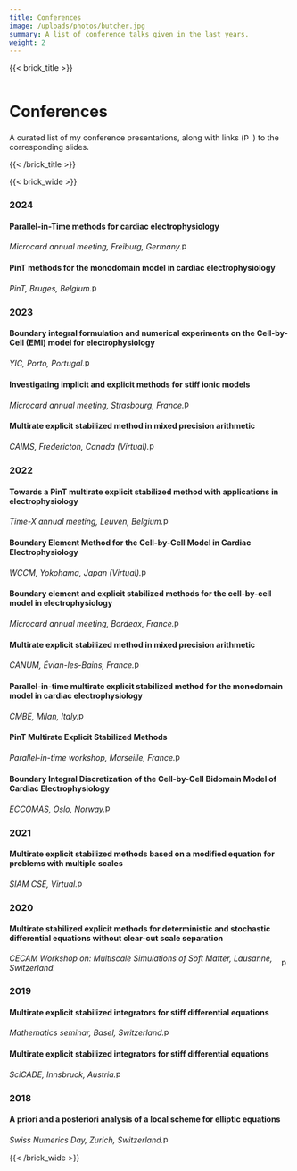 ```yaml
---
title: Conferences
image: /uploads/photos/butcher.jpg
summary: A list of conference talks given in the last years.
weight: 2
---
```



{{< brick_title >}}

![]()   

# Conferences

A curated list of my conference presentations, along with links (<img src="/img/pdf.svg" alt="pdf" style="display: inline; width: 1.0rem; height: 1.0rem; margin: 0rem 0rem -0.15rem 0rem"/>) to the corresponding slides.

<!-- {{< breadcrumbs >}} -->

{{< /brick_title >}}

{{< brick_wide >}}

### 2024

#### Parallel-in-Time methods for cardiac electrophysiology
<div style="display: flex; align-items: center; gap: 0.0rem;">
    <i>Microcard annual meeting, Freiburg, Germany.</i>
    <a href="/uploads/conferences/2024_microcard_meeting.pdf" class="button myicon">
        <img src="/img/pdf.svg" alt="pdf" style="display: inline; width: 1.0rem; height: 1.0rem; margin: 0rem 0rem 0.2rem 0rem" />
    </a>
</div>

#### PinT methods for the monodomain model in cardiac electrophysiology
<div style="display: flex; align-items: center; gap: 0.0rem;">
    <i>PinT, Bruges, Belgium.</i>
    <a href="/uploads/conferences/2024_pint.pdf" class="button myicon">
        <img src="/img/pdf.svg" alt="pdf" style="display: inline; width: 1.0rem; height: 1.0rem; margin: 0rem 0rem 0.2rem 0rem" />
    </a>
</div>

### 2023

#### Boundary integral formulation and numerical experiments on the Cell-by-Cell (EMI) model for electrophysiology
<div style="display: flex; align-items: center; gap: 0.0rem;">
    <i>YIC, Porto, Portugal.</i>
    <a href="/uploads/conferences/2023_yic.pdf" class="button myicon">
        <img src="/img/pdf.svg" alt="pdf" style="display: inline; width: 1.0rem; height: 1.0rem; margin: 0rem 0rem 0.2rem 0rem" />
    </a>
</div>

#### Investigating implicit and explicit methods for stiff ionic models
<div style="display: flex; align-items: center; gap: 0.0rem;">
    <i>Microcard annual meeting, Strasbourg, France.</i>
    <a href="/uploads/conferences/2023_microcard_meeting.pdf" class="button myicon">
        <img src="/img/pdf.svg" alt="pdf" style="display: inline; width: 1.0rem; height: 1.0rem; margin: 0rem 0rem 0.2rem 0rem" />
    </a>
</div>

#### Multirate explicit stabilized method in mixed precision arithmetic
<div style="display: flex; align-items: center; gap: 0.0rem;">
    <i>CAIMS, Fredericton, Canada (Virtual).</i>
    <a href="/uploads/conferences/2023_caims.pdf" class="button myicon">
        <img src="/img/pdf.svg" alt="pdf" style="display: inline; width: 1.0rem; height: 1.0rem; margin: 0rem 0rem 0.2rem 0rem" />
    </a>
</div>

### 2022

#### Towards a PinT multirate explicit stabilized method with applications in electrophysiology
<div style="display: flex; align-items: center; gap: 0.0rem;">
    <i>Time-X annual meeting, Leuven, Belgium.</i>
    <a href="/uploads/conferences/2022_timex_meeting.pdf" class="button myicon">
        <img src="/img/pdf.svg" alt="pdf" style="display: inline; width: 1.0rem; height: 1.0rem; margin: 0rem 0rem 0.2rem 0rem" />
    </a>
</div>

#### Boundary Element Method for the Cell-by-Cell Model in Cardiac Electrophysiology
<div style="display: flex; align-items: center; gap: 0.0rem;">
    <i>WCCM, Yokohama, Japan (Virtual).</i>
    <a href="/uploads/conferences/2022_wccm.pdf" class="button myicon">
        <img src="/img/pdf.svg" alt="pdf" style="display: inline; width: 1.0rem; height: 1.0rem; margin: 0rem 0rem 0.2rem 0rem" />
    </a>
</div>

#### Boundary element and explicit stabilized methods for the cell-by-cell model in electrophysiology
<div style="display: flex; align-items: center; gap: 0.0rem;">
    <i>Microcard annual meeting, Bordeax, France.</i>
    <a href="/uploads/conferences/2022_microcard_meeting.pdf" class="button myicon">
        <img src="/img/pdf.svg" alt="pdf" style="display: inline; width: 1.0rem; height: 1.0rem; margin: 0rem 0rem 0.2rem 0rem" />
    </a>
</div>

#### Multirate explicit stabilized method in mixed precision arithmetic
<div style="display: flex; align-items: center; gap: 0.0rem;">
    <i>CANUM, Évian-les-Bains, France.</i>
    <a href="/uploads/conferences/2022_canum.pdf" class="button myicon">
        <img src="/img/pdf.svg" alt="pdf" style="display: inline; width: 1.0rem; height: 1.0rem; margin: 0rem 0rem 0.2rem 0rem" />
    </a>
</div>

#### Parallel-in-time multirate explicit stabilized method for the monodomain model in cardiac electrophysiology
<div style="display: flex; align-items: center; gap: 0.0rem;">
    <i>CMBE, Milan, Italy.</i>
    <a href="/uploads/conferences/2022_cmbe.pdf" class="button myicon">
        <img src="/img/pdf.svg" alt="pdf" style="display: inline; width: 1.0rem; height: 1.0rem; margin: 0rem 0rem 0.2rem 0rem" />
    </a>
</div>

#### PinT Multirate Explicit Stabilized Methods
<div style="display: flex; align-items: center; gap: 0.0rem;">
    <i>Parallel-in-time workshop, Marseille, France.</i>
    <a href="/uploads/conferences/2022_pint.pdf" class="button myicon">
        <img src="/img/pdf.svg" alt="pdf" style="display: inline; width: 1.0rem; height: 1.0rem; margin: 0rem 0rem 0.2rem 0rem" />
    </a>
</div>

#### Boundary Integral Discretization of the Cell-by-Cell Bidomain Model of Cardiac Electrophysiology
<div style="display: flex; align-items: center; gap: 0.0rem;">
    <i>ECCOMAS, Oslo, Norway.</i>
    <a href="/uploads/conferences/2022_eccomas.pdf" class="button myicon">
        <img src="/img/pdf.svg" alt="pdf" style="display: inline; width: 1.0rem; height: 1.0rem; margin: 0rem 0rem 0.2rem 0rem" />
    </a>
</div>

### 2021

#### Multirate explicit stabilized methods based on a modified equation for problems with multiple scales
<div style="display: flex; align-items: center; gap: 0.0rem;">
    <i>SIAM CSE, Virtual.</i>
    <a href="/uploads/conferences/2021_siam_cse.pdf" class="button myicon">
        <img src="/img/pdf.svg" alt="pdf" style="display: inline; width: 1.0rem; height: 1.0rem; margin: 0rem 0rem 0.2rem 0rem" />
    </a>
</div>

### 2020

#### Multirate stabilized explicit methods for deterministic and stochastic differential equations without clear-cut scale separation
<div style="display: flex; align-items: center; gap: 0.0rem;">
    <i>CECAM Workshop on: Multiscale Simulations of Soft Matter, Lausanne, Switzerland.</i>
    <a href="/uploads/conferences/2020_cecam.pdf" class="button myicon">
        <img src="/img/pdf.svg" alt="pdf" style="display: inline; width: 1.0rem; height: 1.0rem; margin: 0rem 0rem 0.2rem 0rem" />
    </a>
</div>


### 2019

#### Multirate explicit stabilized integrators for stiff differential equations
<div style="display: flex; align-items: center; gap: 0.0rem;">
    <i>Mathematics seminar, Basel, Switzerland.</i>
    <a href="/uploads/conferences/2019_seminar_basel.pdf" class="button myicon">
        <img src="/img/pdf.svg" alt="pdf" style="display: inline; width: 1.0rem; height: 1.0rem; margin: 0rem 0rem 0.2rem 0rem" />
    </a>
</div>

#### Multirate explicit stabilized integrators for stiff differential equations
<div style="display: flex; align-items: center; gap: 0.0rem;">
    <i>SciCADE, Innsbruck, Austria.</i>
    <a href="/uploads/conferences/2019_scicade.pdf" class="button myicon">
        <img src="/img/pdf.svg" alt="pdf" style="display: inline; width: 1.0rem; height: 1.0rem; margin: 0rem 0rem 0.2rem 0rem" />
    </a>
</div>

### 2018

#### A priori and a posteriori analysis of a local scheme for elliptic equations
<div style="display: flex; align-items: center; gap: 0.0rem;">
    <i>Swiss Numerics Day, Zurich, Switzerland.</i>
    <a href="/uploads/conferences/2018_swissnum.pdf" class="button myicon">
        <img src="/img/pdf.svg" alt="pdf" style="display: inline; width: 1.0rem; height: 1.0rem; margin: 0rem 0rem 0.2rem 0rem" />
    </a>
</div>

{{< /brick_wide >}}